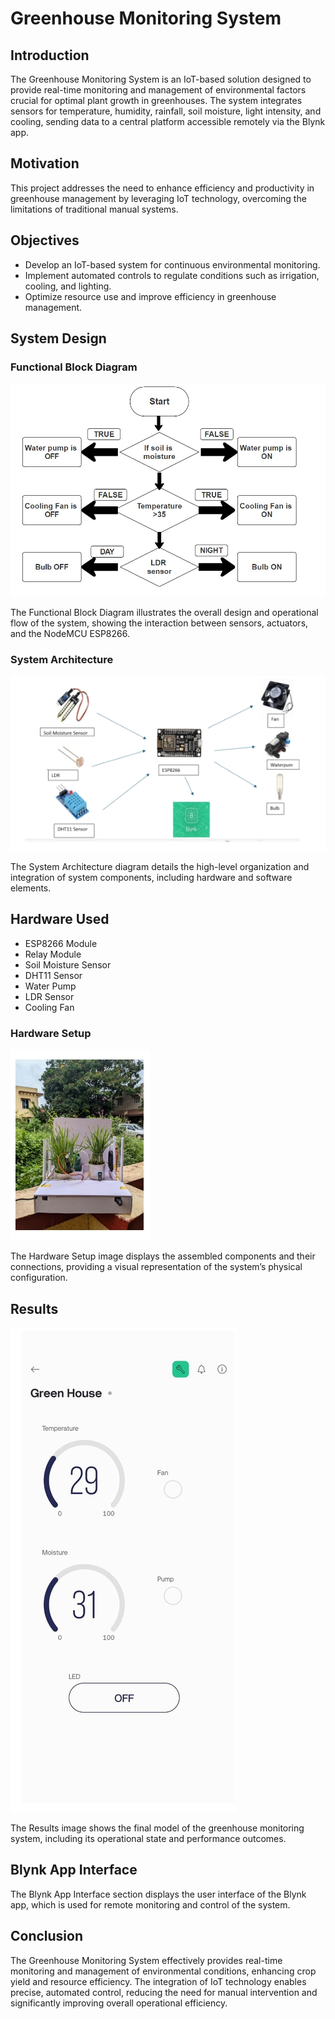 # Greenhouse Monitoring System

## Introduction
The Greenhouse Monitoring System is an IoT-based solution designed to provide real-time monitoring and management of environmental factors crucial for optimal plant growth in greenhouses. The system integrates sensors for temperature, humidity, rainfall, soil moisture, light intensity, and cooling, sending data to a central platform accessible remotely via the Blynk app.

## Motivation
This project addresses the need to enhance efficiency and productivity in greenhouse management by leveraging IoT technology, overcoming the limitations of traditional manual systems.

## Objectives
- Develop an IoT-based system for continuous environmental monitoring.
- Implement automated controls to regulate conditions such as irrigation, cooling, and lighting.
- Optimize resource use and improve efficiency in greenhouse management.

## System Design

### Functional Block Diagram
![Functional Block Diagram](https://github.com/VINAYAK-JAINAPUR/Green-House-Monitoring-System/blob/main/flow.jpg)

The Functional Block Diagram illustrates the overall design and operational flow of the system, showing the interaction between sensors, actuators, and the NodeMCU ESP8266.

### System Architecture
![System Architecture](https://github.com/VINAYAK-JAINAPUR/Green-House-Monitoring-System/blob/main/architecture.jpeg)

The System Architecture diagram details the high-level organization and integration of system components, including hardware and software elements.

## Hardware Used
- ESP8266 Module
- Relay Module
- Soil Moisture Sensor
- DHT11 Sensor
- Water Pump
- LDR Sensor
- Cooling Fan

### Hardware Setup
![Hardware Setup](https://github.com/VINAYAK-JAINAPUR/Green-House-Monitoring-System/blob/main/hardware.jpeg)

The Hardware Setup image displays the assembled components and their connections, providing a visual representation of the system’s physical configuration.

## Results
![Results](https://github.com/VINAYAK-JAINAPUR/Green-House-Monitoring-System/blob/main/Blynk_output.jpeg)

The Results image shows the final model of the greenhouse monitoring system, including its operational state and performance outcomes.

## Blynk App Interface
The Blynk App Interface section displays the user interface of the Blynk app, which is used for remote monitoring and control of the system.

## Conclusion
The Greenhouse Monitoring System effectively provides real-time monitoring and management of environmental conditions, enhancing crop yield and resource efficiency. The integration of IoT technology enables precise, automated control, reducing the need for manual intervention and significantly improving overall operational efficiency.

